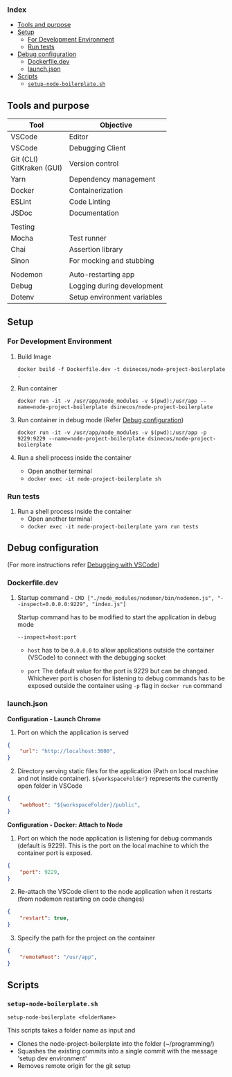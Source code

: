 ### Index
- [Tools and purpose](#tools-and-purpose)
- [Setup](#setup)
    - [For Development Environment](#for-development-environment)
    - [Run tests](#run-tests)
- [Debug configuration](#debug-configuration)
    - [Dockerfile.dev](#dockerfiledev)
    - [launch.json](#launchjson)
- [Scripts](#scripts)
    - [`setup-node-boilerplate.sh`](#setup-node-boilerplatesh)


## Tools and purpose

| Tool | Objective |
| -- | -- |
| VSCode | Editor |
| VSCode | Debugging Client |
| Git (CLI) <br> GitKraken (GUI) | Version control |
| Yarn | Dependency management |
| Docker | Containerization |
| ESLint | Code Linting |
| JSDoc | Documentation |
| | |
| Testing |  |
| Mocha | Test runner |
| Chai | Assertion library |
| Sinon | For mocking and stubbing |
| | |
| Nodemon | Auto-restarting app |
| Debug | Logging during development |
| Dotenv | Setup environment variables|

## Setup

### For Development Environment

1. Build Image
   
   `docker build -f Dockerfile.dev -t dsinecos/node-project-boilerplate .`

2. Run container
   
   `docker run -it -v /usr/app/node_modules -v $(pwd):/usr/app --name=node-project-boilerplate dsinecos/node-project-boilerplate`

3. Run container in debug mode (Refer [Debug configuration](#debug-configuration))
   
   `docker run -it -v /usr/app/node_modules -v $(pwd):/usr/app -p 9229:9229 --name=node-project-boilerplate dsinecos/node-project-boilerplate`


4. Run a shell process inside the container
   - Open another terminal
   - `docker exec -it node-project-boilerplate sh`

### Run tests

1. Run a shell process inside the container
   - Open another terminal
   - `docker exec -it node-project-boilerplate yarn run tests`

## Debug configuration
(For more instructions refer [Debugging with VSCode](https://dsinecos.github.io/blog/Debugging-with-VSCode))

### Dockerfile.dev

1. Startup command - `CMD ["./node_modules/nodemon/bin/nodemon.js", "--inspect=0.0.0.0:9229", "index.js"]`

   Startup command has to be modified to start the application in debug mode

   `--inspect=host:port` 
   - `host` has to be `0.0.0.0` to allow applications outside the container (VSCode) to connect with the debugging socket
  
   - `port` The default value for the port is 9229 but can be changed. Whichever port is chosen for listening to debug commands has to be exposed outside the container using `-p` flag in `docker run` command

### launch.json

**Configuration - Launch Chrome**

1. Port on which the application is served 
```json
{
    "url": "http://localhost:3000",
}
```

2. Directory serving static files for the application (Path on local machine and not inside container). `${workspaceFolder}` represents the currently open folder in VSCode
```json
{
    "webRoot": "${workspaceFolder}/public",
}
```

**Configuration - Docker: Attach to Node**

1. Port on which the node application is listening for debug commands (default is 9229). This is the port on the local machine to which the container port is exposed.
```json
{
    "port": 9229,
}
```

2. Re-attach the VSCode client to the node application when it restarts (from nodemon restarting on code changes)
```json
{
    "restart": true,
}
```

3. Specify the path for the project on the container
```json
{
    "remoteRoot": "/usr/app",
}
```

## Scripts

### `setup-node-boilerplate.sh`

`setup-node-boilerplate <folderName>`

This scripts takes a folder name as input and

- Clones the node-project-boilerplate into the folder (~/programming/<folderName>)
- Squashes the existing commits into a single commit with the message 'setup dev environment'
- Removes remote origin for the git setup